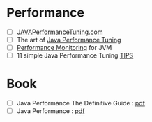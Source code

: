 # Performance 
- [ ] [JAVAPerformanceTuning.com](http://www.javaperformancetuning.com/)
- [ ] The art of [Java Performance Tuning](https://wiki.eclipse.org/images/c/ca/JavaPerformanceTuning.pdf)
- [ ] [Performance Monitoring](http://www.oracle.com/technetwork/java/javase/tech/ts-2690-doherty-24664-dsf-150107.pdf) for JVM
- [ ] 11 simple Java Performance Tuning [TIPS](https://dzone.com/articles/11-simple-java-performance-tuning-tips)
# Book
- [ ] Java Performance The Definitive Guide : [pdf](http://1.droppdf.com/files/iTkkV/oreilly-java-performance-the-definitive-guide-2014.pdf)
- [ ] Java Performance : [pdf](http://197.14.51.10:81/pmb/COURS%20ET%20TUTORIAL/Informatique/langage/Java/Java%20Performance%20(2012).pdf)
